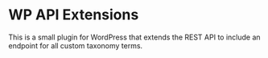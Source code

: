 # WP API Extensions

This is a small plugin for WordPress that extends the REST API to include an endpoint for all custom taxonomy terms.
